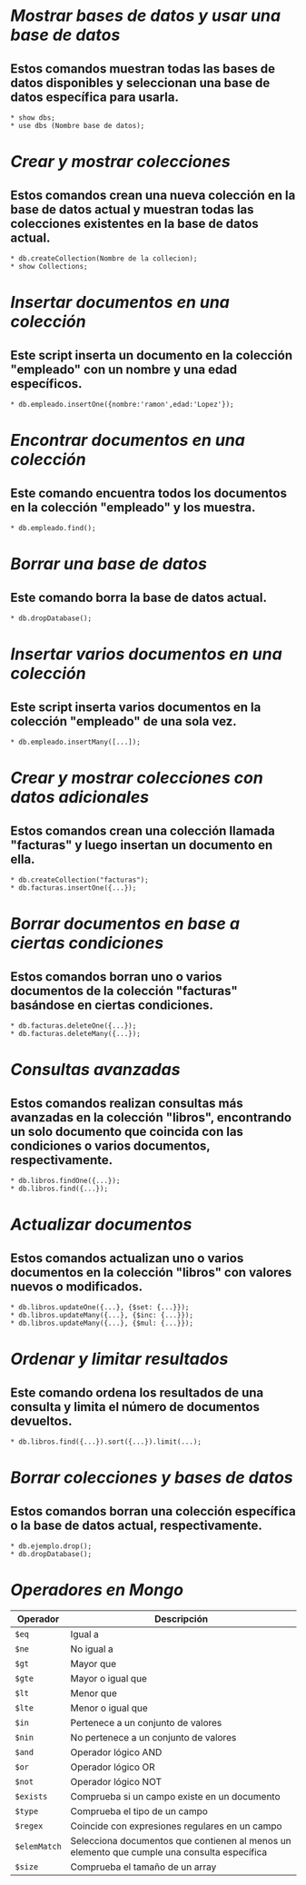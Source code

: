 # ***Mostrar bases de datos y usar una base de datos***
## Estos comandos muestran todas las bases de datos disponibles y seleccionan una base de datos específica para usarla.
``` mongosh
* show dbs; 
* use dbs (Nombre base de datos); 
``` 
# ***Crear y mostrar colecciones***
## Estos comandos crean una nueva colección en la base de datos actual y muestran todas las colecciones existentes en la base de datos actual.
``` mongosh
* db.createCollection(Nombre de la collecion);
* show Collections;
``` 
# ***Insertar documentos en una colección***
## Este script inserta un documento en la colección "empleado" con un nombre y una edad específicos.
``` mongosh
* db.empleado.insertOne({nombre:'ramon',edad:'Lopez'});
``` 
# ***Encontrar documentos en una colección***
## Este comando encuentra todos los documentos en la colección "empleado" y los muestra.
``` mongosh
* db.empleado.find(); 
``` 
# ***Borrar una base de datos***
## Este comando borra la base de datos actual.
``` mongosh
* db.dropDatabase();
```
# ***Insertar varios documentos en una colección***
## Este script inserta varios documentos en la colección "empleado" de una sola vez.
``` mongosh
* db.empleado.insertMany([...]);
``` 
# ***Crear y mostrar colecciones con datos adicionales***
## Estos comandos crean una colección llamada "facturas" y luego insertan un documento en ella.
``` mongosh
* db.createCollection("facturas");
* db.facturas.insertOne({...});
``` 
# ***Borrar documentos en base a ciertas condiciones***
## Estos comandos borran uno o varios documentos de la colección "facturas" basándose en ciertas condiciones.
``` mongosh
* db.facturas.deleteOne({...});
* db.facturas.deleteMany({...});
``` 
# ***Consultas avanzadas***
## Estos comandos realizan consultas más avanzadas en la colección "libros", encontrando un solo documento que coincida con las condiciones o varios documentos, respectivamente.
``` mongosh
* db.libros.findOne({...});
* db.libros.find({...});
``` 
# ***Actualizar documentos***
## Estos comandos actualizan uno o varios documentos en la colección "libros" con valores nuevos o modificados.
``` mongosh
* db.libros.updateOne({...}, {$set: {...}});
* db.libros.updateMany({...}, {$inc: {...}});
* db.libros.updateMany({...}, {$mul: {...}});
``` 
# ***Ordenar y limitar resultados***
## Este comando ordena los resultados de una consulta y limita el número de documentos devueltos.
``` mongosh
* db.libros.find({...}).sort({...}).limit(...); 
``` 
# ***Borrar colecciones y bases de datos***
## Estos comandos borran una colección específica o la base de datos actual, respectivamente.
``` mongosh
* db.ejemplo.drop();
* db.dropDatabase();
``` 

# ***Operadores en Mongo***

| Operador               | Descripción                                                                                   |
|------------------------|-----------------------------------------------------------------------------------------------|
| `$eq`                  | Igual a                                                                                       |
| `$ne`                  | No igual a                                                                                    |
| `$gt`                  | Mayor que                                                                                     |
| `$gte`                 | Mayor o igual que                                                                             |
| `$lt`                  | Menor que                                                                                     |
| `$lte`                 | Menor o igual que                                                                             |
| `$in`                  | Pertenece a un conjunto de valores                                                            |
| `$nin`                 | No pertenece a un conjunto de valores                                                         |
| `$and`                 | Operador lógico AND                                                                           |
| `$or`                  | Operador lógico OR                                                                            |
| `$not`                 | Operador lógico NOT                                                                           |
| `$exists`              | Comprueba si un campo existe en un documento                                                  |
| `$type`                | Comprueba el tipo de un campo                                                                 |
| `$regex`               | Coincide con expresiones regulares en un campo                                                 |
| `$elemMatch`           | Selecciona documentos que contienen al menos un elemento que cumple una consulta específica    |
| `$size`                | Comprueba el tamaño de un array                                                               |
